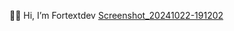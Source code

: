 👋🏻 Hi, I’m Fortextdev [Screenshot_20241022-191202](https://github.com/user-attachments/assets/c05afd07-a3cb-4057-b95c-1f29042d3e26)


